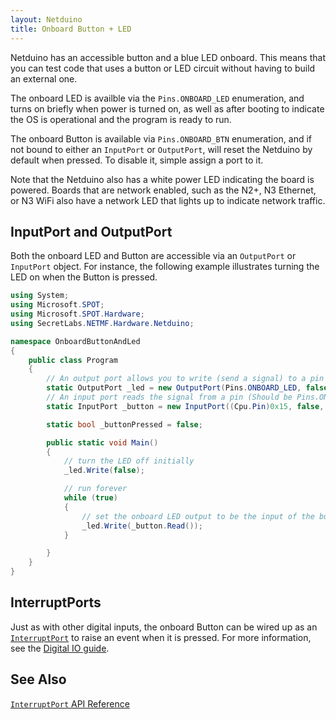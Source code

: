 ```yaml
---
layout: Netduino
title: Onboard Button + LED
---
```


Netduino has an accessible button and a blue LED onboard. This means that you can test code that uses a button or LED circuit without having to build an external one.

The onboard LED  is availble via the `Pins.ONBOARD_LED` enumeration, and turns on briefly when power is turned on, as well as after booting to indicate the OS is operational and the program is ready to run.

The onboard Button is available via `Pins.ONBOARD_BTN` enumeration, and if not bound to either an `InputPort` or `OutputPort`, will reset the Netduino by default when pressed. To disable it, simple assign a port to it.

Note that the Netduino also has a white power LED indicating the board is powered. Boards that are network enabled, such as the N2+, N3 Ethernet, or N3 WiFi also have a network LED that lights up to indicate network traffic. 

## InputPort and OutputPort

Both the onboard LED and Button are accessible via an `OutputPort` or `InputPort` object. For instance, the following example illustrates turning the LED on when the Button is pressed.


```csharp
using System;
using Microsoft.SPOT;
using Microsoft.SPOT.Hardware;
using SecretLabs.NETMF.Hardware.Netduino;

namespace OnboardButtonAndLed
{
	public class Program
	{
		// An output port allows you to write (send a signal) to a pin
		static OutputPort _led = new OutputPort(Pins.ONBOARD_LED, false);
		// An input port reads the signal from a pin (Should be Pins.ONBOARD_BTN, but there is a bug)
		static InputPort _button = new InputPort((Cpu.Pin)0x15, false, Port.ResistorMode.Disabled);

		static bool _buttonPressed = false;

		public static void Main()
		{
			// turn the LED off initially
			_led.Write(false);

			// run forever
			while (true)
			{
				// set the onboard LED output to be the input of the button
				_led.Write(_button.Read());
			}

		}
	}
}

```

## InterruptPorts

Just as with other digital inputs, the onboard Button can be wired up as an [`InterruptPort`](https://msdn.microsoft.com/en-us/library/microsoft.spot.hardware.interruptport(v=vs.102).aspx) to raise an event when it is pressed. For more information, see the [Digital IO guide](/Netduino/Input_Output/Digital/).

## See Also

[`InterruptPort` API Reference](https://msdn.microsoft.com/en-us/library/microsoft.spot.hardware.interruptport(v=vs.102).aspx)

